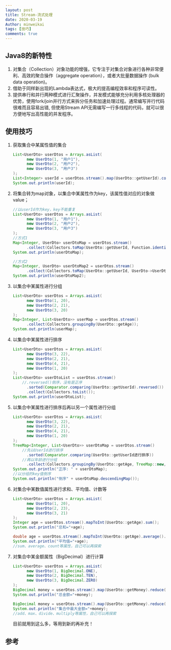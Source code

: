 ```yaml
---
layout: post
title: Stream-流式处理
date: 2020-03-19
Author: minweikai
tags: [技巧]
comments: true
---
```


## Java8的新特性

1. 对集合（Collection）对象功能的增强，它专注于对集合对象进行各种非常便利、高效的聚合操作（aggregate operation），或者大批量数据操作 (bulk data operation)。
2. 借助于同样新出现的Lambda表达式，极大的提高编程效率和程序可读性。
3. 提供串行和并行两种模式进行汇聚操作，并发模式能够充分利用多核处理器的优势，使用fork/join并行方式来拆分任务和加速处理过程。通常编写并行代码很难而且容易出错, 但使用Stream API无需编写一行多线程的代码，就可以很方便地写出高性能的并发程序。

## 使用技巧

1. 获取集合中某属性值的集合

   ```java
   List<UserDto> userDtos = Arrays.asList(
         new UserDto(1, "用户1"),
         new UserDto(2, "用户2"),
         new UserDto(3, "用户3")
   );
   List<Integer> userId = userDtos.stream().map(UserDto::getUserId).collect(Collectors.toList());
   System.out.println(userId);
   ```

2. 将集合转为map对象，以集合中某属性作为key，该属性值对应的对象做value；

   ```java
   //以userId作为key，key不能重复
   List<UserDto> userDtos = Arrays.asList(
         new UserDto(1, "用户1"),
         new UserDto(2, "用户2"),
         new UserDto(3, "用户3")
   );
   //方式1
   Map<Integer, UserDto> userDtoMap = userDtos.stream()
         .collect(Collectors.toMap(UserDto::getUserId, Function.identity()));
   System.out.println(userDtoMap);
   
   //方式2
   Map<Integer, UserDto> userDtoMap2 = userDtos.stream()
         .collect(Collectors.toMap(UserDto::getUserId, UserDto->UserDto));
   System.out.println(userDtoMap2);
   ```

3. 以集合中某属性进行分组

   ```java
   List<UserDto> userDtos = Arrays.asList(
         new UserDto(1, 20),
         new UserDto(2, 21),
         new UserDto(3, 20)
   );
   Map<Integer, List<UserDto>> userMap = userDtos.stream()
         .collect(Collectors.groupingBy(UserDto::getAge));
   System.out.println(userMap);
   ```

4. 以集合中某属性进行排序

   ```java
   List<UserDto> userDtos = Arrays.asList(
         new UserDto(3, 22),
         new UserDto(2, 21),
         new UserDto(4, 21),
         new UserDto(1, 20)
   );
   List<UserDto> userDtoList = userDtos.stream()
       //.reversed()倒序，没有是正序
         .sorted(Comparator.comparing(UserDto::getUserId).reversed())
         .collect(Collectors.toList());
   System.out.println(userDtoList);
   ```

5. 以集合中某属性进行排序后再以另一个属性进行分组

   ```java
   List<UserDto> userDtos = Arrays.asList(
         new UserDto(3, 22),
         new UserDto(2, 21),
         new UserDto(4, 21),
         new UserDto(1, 20)
   );
   TreeMap<Integer, List<UserDto>> userDtoMap = userDtos.stream()
       //先以UserId进行排序
         .sorted(Comparator.comparing(UserDto::getUserId进行排序))
       //再以年龄进行分组
         .collect(Collectors.groupingBy(UserDto::getAge, TreeMap::new, Collectors.toList()));
   System.out.println("正序: " + userDtoMap);
   //以分组的key值倒序
   System.out.println("倒序" + userDtoMap.descendingMap());
   ```

6. 对集合中某数值属性进行求和、平均值、计数等

   ```java
   List<UserDto> userDtos = Arrays.asList(
         new UserDto(1, 20),
         new UserDto(2, 23),
         new UserDto(3, 21)
   );
   Integer age = userDtos.stream().mapToInt(UserDto::getAge).sum();
   System.out.println("总和="+age);
   
   double age = userDtos.stream().mapToInt(UserDto::getAge).average().getAsDouble();
   System.out.println("平均值="+age);
   //sum、average、count等属性，自己可以再探索
   ```

7. 对集合中某金额属性（BigDecimal）进行计算

   ```java
   List<UserDto> userDtos = Arrays.asList(
         new UserDto(1, BigDecimal.ONE),
         new UserDto(2, BigDecimal.TEN),
         new UserDto(3, BigDecimal.ZERO)
   );
   BigDecimal money = userDtos.stream().map(UserDto::getMoney).reduce(BigDecimal::add).get();
   System.out.println("总金额="+money);
   
   BigDecimal money = userDtos.stream().map(UserDto::getMoney).reduce(BigDecimal::max).get();
   System.out.println("集合中最大金额="+money);
   //add、max、divide、multiply等属性，自己可以再探索
   ```

   目前就用到这么多，等用到新的再补充！

## 参考


[Java的Stream流式处理]: 		"https://blog.csdn.net/qq_20989105/article/details/81234175"
[Java 8 Stream]: 	"https://www.runoob.com/java/java8-streams.html"

